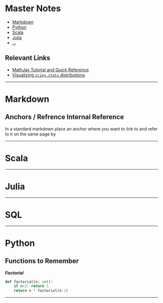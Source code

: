 # Master Notes

- [Markdown](#md)
- [Python](#py)
- [Scala](#sc)
- [Julia](#md)
- [...](#_)

## Relevant Links

- [MathJax Tutorial and Quick Reference](https://math.meta.stackexchange.com/questions/5020/mathjax-basic-tutorial-and-quick-reference)
- [Visualizing `scipy.stats` distributions](https://stackoverflow.com/questions/37559470/what-do-all-the-distributions-available-in-scipy-stats-look-like)

---
# <a name="md">Markdown</a>

## Anchors / Refrence Internal Reference
In a standard markdown place an anchor <a name="abcd"></a> where you want to link to and refer to it on the same page by

---
# <a name="sc">Scala</a>

---
# <a name="jl">Julia</a>

---
# <a name="sql">SQL</a>

---
# <a name="py">Python</a>

## Functions to Remember

*__Factorial__*

```python
def factorial(n: int):
    if n<2: return 1
    return n * factorial(n-1)
```

---
